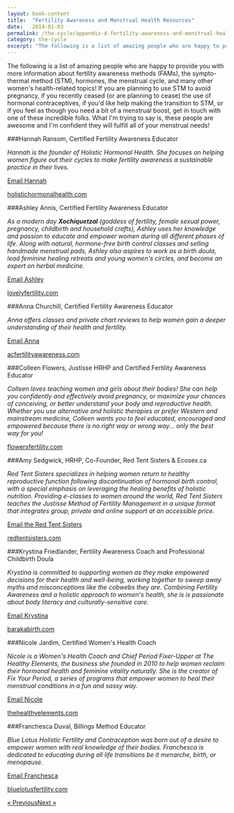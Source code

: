 ```yaml
---
layout: book-content
title:  "Fertility Awareness and Menstrual Health Resources"
date:   2014-01-03
permalink: /the-cycle/appendix-d-fertility-awareness-and-menstrual-health-resources
category: the-cycle
excerpt: "The following is a list of amazing people who are happy to provide you with more information about fertility awareness methods (FAMs), the sympto-thermal method (STM), hormones, the menstrual cycle, and many other women's health-related topics! If you are planning to use STM to avoid pregnancy, if you recently ceased (or are planning to cease) the use of hormonal contraceptives, if you'd like help making the transition to STM, or if you feel as though you need a bit of a menstrual boost, get in touch with one of these incredible folks."
---
```


The following is a list of amazing people who are happy to provide you with more information about fertility awareness methods (FAMs), the sympto-thermal method (STM), hormones, the menstrual cycle, and many other women's health-related topics! If you are planning to use STM to avoid pregnancy, if you recently ceased (or are planning to cease) the use of hormonal contraceptives, if you'd like help making the transition to STM, or if you feel as though you need a bit of a menstrual boost, get in touch with one of these incredible folks. What I'm trying to say is, these people are awesome and I'm confident they will fulfill all of your menstrual needs!


###Hannah Ransom, Certified Fertility Awareness Educator

_Hannah is the founder of Holistic Hormonal Health. She focuses on helping women figure out their cycles to make fertility awareness a sustainable practice in their lives._ 

<a class="text-link" href="mailto:hannah@holistichormonalhealth.com">Email Hannah</a>

<a class="text-link" target="_blank" href="http://www.holistichormonalhealth.com">holistichormonalhealth.com</a>


###Ashley Annis, Certified Fertility Awareness Educator

_As a modern day __Xochiquetzal__ (goddess of fertility, female sexual power, pregnancy, childbirth and household crafts), Ashley uses her knowledge and passion to educate and empower women during all different phases of life. Along with natural, hormone-free birth control classes and selling handmade menstrual pads, Ashley also aspires to work as a birth doula, lead feminine healing retreats and young women's circles, and become an expert on herbal medicine._ 

<a class="text-link" href="mailto:lovely.fertility.class@gmail.com">Email Ashley</a>

<a class="text-link" target="_blank" href="http://www.lovelyfertility.com">lovelyfertility.com</a>


###Anna Churchill, Certified Fertility Awareness Educator

_Anna offers classes and private chart reviews to help women gain a deeper understanding of their health and fertility._

<a class="text-link" href="mailto:anna@acfertilityawareness.com">Email Anna</a>

<a class="text-link" target="_blank" href="http://www.acfertilityawareness.com">acfertilityawareness.com</a>


###Colleen Flowers, Justisse HRHP and Certified Fertility Awareness Educator

_Colleen loves teaching women and girls about their bodies! She can help you confidently and effectively avoid pregnancy, or maximize your chances of conceiving, or better understand your body and reproductive health. Whether you use alternative and holistic therapies or prefer Western and mainstream medicine, Colleen wants you to feel educated, encouraged and empowered because there is no right way or wrong way... only the best way for you!_ 

<a class="text-link" target="_blank" href="http://www.FlowersFertility.com">flowersfertility.com</a>


###Amy Sedgwick, HRHP, Co-Founder, Red Tent Sisters &amp; Ecosex.ca

_Red Tent Sisters specializes in helping women return to healthy reproductive function following discontinuation of hormonal birth control, with a special emphasis on leveraging the healing benefits of holistic nutrition. Providing e-classes to women around the world, Red Tent Sisters teaches the Justisse Method of Fertility Management in a unique format that integrates group, private and online support at an accessible price._

<a class="text-link" href="mailto:thesisters@redtentsisters.com">Email the Red Tent Sisters</a>

<a class="text-link" target="_blank" href="http://www.redtentsisters.com">redtentsisters.com</a>


###Krystina Friedlander, Fertility Awareness Coach and Professional Childbirth Doula

_Krystina is committed to supporting women as they make empowered decisions for their health and well-being, working together to sweep away myths and misconceptions like the cobwebs they are. Combining Fertility Awareness and a holistic approach to women's health, she is is passionate about body literacy and culturally-sensitive care._

<a class="text-link" href="mailto:barakdoula@gmail.com">Email Krystina</a>

<a class="text-link" target="_blank" href="http://www.barakabirth.com">barakabirth.com</a>


###Nicole Jardim, Certified Women's Health Coach

_Nicole is a Women's Health Coach and Chief Period Fixer-Upper at The Healthy Elements, the business she founded in 2010 to help women reclaim their hormonal health and feminine vitality naturally. She is the creator of Fix Your Period, a series of programs that empower women to heal their menstrual conditions in a fun and sassy way._ 

<a class="text-link" href="mailto:support@thehealthyelements.com">Email Nicole</a>

<a class="text-link" target="_blank" href="http://www.thehealthyelements.com">thehealthyelements.com</a>


###Franchesca Duval, Billings Method Educator

_Blue Lotus Holistic Fertility and Contraception was born out of a desire to empower women with real knowledge of their bodies. Franchesca is dedicated to educating during all life transitions be it menarche, birth, or menopause._ 

<a class="text-link" href="mailto:bluelotusfertility@gmail.com">Email Franchesca</a>

<a class="text-link" target="_blank" href="http://www.bluelotusfertility.com">bluelotusfertility.com</a>


<div class="arrows">
	<p><a class="text-link previous" href="/the-cycle/appendix-c-the-sympto-thermal-method-for-reproductive-health/" title="Previous Excerpt">&laquo; Previous</a><a class="text-link next" href="/the-cycle/appendix-e-visualizing-cervical-fluid-changes/" title="Next Excerpt">Next &raquo;</a></p>
</div>